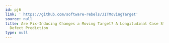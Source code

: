 ```yaml
---
id: pj6
link: ' https://github.com/software-rebels/JITMovingTarget'
source: null
title: Are Fix-Inducing Changes a Moving Target? A Longitudinal Case Study of Just-In-Time
  Defect Prediction
type: null
---
```

